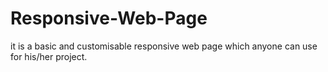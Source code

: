 # Responsive-Web-Page
it is a basic and customisable responsive web page which anyone can use for his/her project.
